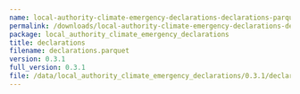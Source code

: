 ```yaml
---
name: local-authority-climate-emergency-declarations-declarations-parquet
permalink: /downloads/local-authority-climate-emergency-declarations-declarations-parquet/0_3_1
package: local_authority_climate_emergency_declarations
title: declarations
filename: declarations.parquet
version: 0.3.1
full_version: 0.3.1
file: /data/local_authority_climate_emergency_declarations/0.3.1/declarations.parquet
---
```

